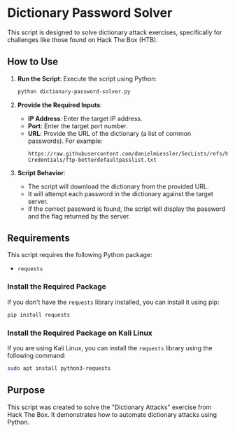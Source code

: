 # Dictionary Password Solver

This script is designed to solve dictionary attack exercises, specifically for challenges like those found on Hack The Box (HTB).

## How to Use

1. **Run the Script**:
   Execute the script using Python:
   ```bash
   python dictionary-password-solver.py
   ```

2. **Provide the Required Inputs**:
   - **IP Address**: Enter the target IP address.
   - **Port**: Enter the target port number.
   - **URL**: Provide the URL of the dictionary (a list of common passwords). For example:
     ```
     https://raw.githubusercontent.com/danielmiessler/SecLists/refs/heads/master/Passwords/Default-Credentials/ftp-betterdefaultpasslist.txt
     ```

3. **Script Behavior**:
   - The script will download the dictionary from the provided URL.
   - It will attempt each password in the dictionary against the target server.
   - If the correct password is found, the script will display the password and the flag returned by the server.

## Requirements

This script requires the following Python package:
- `requests`

### Install the Required Package
If you don't have the `requests` library installed, you can install it using pip:
```bash
pip install requests
```

### Install the Required Package on Kali Linux
If you are using Kali Linux, you can install the `requests` library using the following command:
```bash
sudo apt install python3-requests
```

## Purpose

This script was created to solve the "Dictionary Attacks" exercise from Hack The Box. It demonstrates how to automate dictionary attacks using Python.
